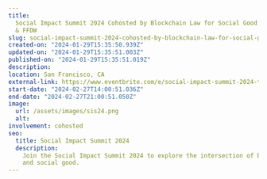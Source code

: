 ```yaml
---
title:
  Social Impact Summit 2024 Cohosted by Blockchain Law for Social Good Center
  & FFDW
slug: social-impact-summit-2024-cohosted-by-blockchain-law-for-social-good-center-ffdw
created-on: "2024-01-29T15:35:50.939Z"
updated-on: "2024-01-29T15:35:51.003Z"
published-on: "2024-01-29T15:35:51.019Z"
description:
location: San Francisco, CA
external-link: https://www.eventbrite.com/e/social-impact-summit-2024-tickets-758076215367
start-date: "2024-02-27T14:00:51.036Z"
end-date: "2024-02-27T21:00:51.050Z"
image:
  url: /assets/images/sis24.png
  alt:
involvement: cohosted
seo:
  title: Social Impact Summit 2024
  description:
    Join the Social Impact Summit 2024 to explore the intersection of blockchain
    and social good.
---
```

